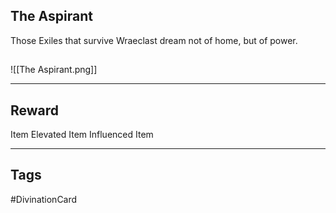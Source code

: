 ## The Aspirant
Those Exiles that survive Wraeclast
dream not of home, but of power.
## 
![[The Aspirant.png]]

---
## Reward
Item
Elevated Item
Influenced Item

---
## Tags
#DivinationCard